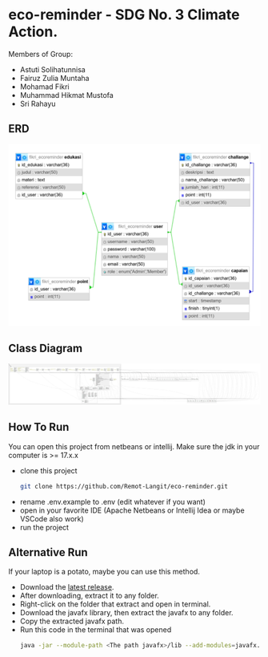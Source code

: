 # eco-reminder - SDG No. 3 Climate Action.

Members of Group:
- Astuti Solihatunnisa
- Fairuz Zulia Muntaha
- Mohamad Fikri
- Muhammad Hikmat Mustofa
- Sri Rahayu

## ERD
![ERD Picture](./erd.png)
## Class Diagram
![Class Diagram Picture](https://raw.githubusercontent.com/Remot-Langit/eco-reminder/main/class-diagram.svg)

## How To Run
You can open this project from netbeans or intellij. Make sure the jdk in your computer is >= 17.x.x
- clone this project
  ```sh
  git clone https://github.com/Remot-Langit/eco-reminder.git
  ```
- rename .env.example to .env (edit whatever if you want)
- open in your favorite IDE (Apache Netbeans or Intellij Idea or maybe VSCode also work)
- run the project

## Alternative Run
If your laptop is a potato, maybe you can use this method. 
- Download the [latest release](https://github.com/Remot-Langit/eco-reminder/releases/download/release/eco-reminder-1.0.zip).
- After downloading, extract it to any folder.
- Right-click on the folder that extract and open in terminal.
- Download the javafx library, then extract the javafx to any folder.
- Copy the extracted javafx path.
- Run this code in the terminal that was opened
  ```sh
  java -jar --module-path <The path javafx>/lib --add-modules=javafx.fxml,javafx.controls ./eco-reminder.jar
  ```
